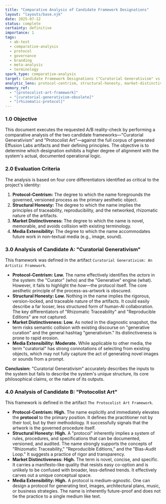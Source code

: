 ```yaml
---
title: "Comparative Analysis of Candidate Framework Designations"
layout: "layouts/base.njk"
date: 2025-07-12
status: complete
certainty: definitive
importance: 1
tags:
  - ab-test
  - comparative-analysis
  - protocol
  - governance
  - branding
  - meta-analysis
  - terminology
spark_type: comparative-analysis
target: Candidate Framework Designations ("Curatorial Generativism" vs. "Protocolist Art")
analytic_lens: protocol-centrism, structural-honesty, market-distinctiveness, media-extensibility
memory_ref:
  - "[protocolist-art-framework]"
  - "[curatorial-generativism-obsolete]"
  - "[rhizomatic-protocol]"
---
```


### 1.0 Objective

This document executes the requested A/B reality-check by performing a comparative analysis of the two candidate frameworks—"Curatorial Generativism" and "Protocolist Art"—against the full corpus of generated Effusion Labs artifacts and their defining principles. The objective is to determine which designation exhibits a higher degree of alignment with the system's actual, documented operational logic.

### 2.0 Evaluation Criteria

The analysis is based on four core differentiators identified as critical to the project's identity:

1.  **Protocol-Centrism:** The degree to which the name foregrounds the governed, versioned process as the primary aesthetic object.
2.  **Structural Honesty:** The degree to which the name implies the principles of traceability, reproducibility, and the networked, rhizomatic nature of the artifacts.
3.  **Market Distinctiveness:** The degree to which the name is novel, memorable, and avoids collision with existing terminology.
4.  **Media Extensibility:** The degree to which the name accommodates future work in non-textual media (e.g., image, sound).

### 3.0 Analysis of Candidate A: "Curatorial Generativism"

This framework was defined in the artifact `Curatorial Generativism: An Artistic Framework`.

* **Protocol-Centrism:** **Low.** The name effectively identifies the *actors* in the system: the "Curator" (who) and the "Generative" engine (what). However, it fails to highlight the *how*—the protocol itself. The core aesthetic principle of the process-as-artwork is obscured.
* **Structural Honesty:** **Low.** Nothing in the name implies the rigorous, version-locked, and traceable nature of the artifacts. It could easily describe a far looser, less structured form of human-AI collaboration. The key differentiators of "Rhizomatic Traceability" and "Reproducible Editions" are not captured.
* **Market Distinctiveness:** **Low.** As noted in the diagnostic snapshot, the term risks semantic collision with existing discourse on "generative curation" and the general hashtag "generativism." Its distinctiveness is prone to rapid erosion.
* **Media Extensibility:** **Moderate.** While applicable to other media, the term "curatorial" has strong connotations of selecting from existing objects, which may not fully capture the act of generating novel images or sounds from a prompt.

**Conclusion:** "Curatorial Generativism" accurately describes the inputs to the system but fails to describe the system's unique structure, its core philosophical claims, or the nature of its outputs.

### 4.0 Analysis of Candidate B: "Protocolist Art"

This framework is defined in the artifact `The Protocolist Art Framework`.

* **Protocol-Centrism:** **High.** The name explicitly and immediately elevates the **protocol** to the primary position. It defines the practitioner not by their tool, but by their methodology. It successfully signals that the artwork is the governed procedure itself.
* **Structural Honesty:** **High.** A "protocol" inherently implies a system of rules, procedures, and specifications that can be documented, versioned, and audited. The name strongly supports the concepts of "Rhizomatic Traceability," "Reproducible Editions," and the "Bias-Audit Loop." It suggests a practice of rigor and transparency.
* **Market Distinctiveness:** **High.** The term is novel, concise, and specific. It carries a manifesto-like quality that resists easy co-option and is unlikely to be confused with broader, less-defined trends. It effectively carves out a unique conceptual space.
* **Media Extensibility:** **High.** A protocol is medium-agnostic. One can design a protocol for generating text, images, architectural plans, music, or business strategies. The name is inherently future-proof and does not tie the practice to a single medium like text.

